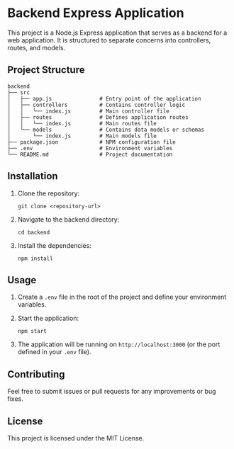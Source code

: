 # Backend Express Application

This project is a Node.js Express application that serves as a backend for a web application. It is structured to separate concerns into controllers, routes, and models.

## Project Structure

```
backend
├── src
│   ├── app.js               # Entry point of the application
│   ├── controllers          # Contains controller logic
│   │   └── index.js         # Main controller file
│   ├── routes               # Defines application routes
│   │   └── index.js         # Main routes file
│   └── models               # Contains data models or schemas
│       └── index.js         # Main models file
├── package.json             # NPM configuration file
├── .env                     # Environment variables
└── README.md                # Project documentation
```

## Installation

1. Clone the repository:
   ```
   git clone <repository-url>
   ```

2. Navigate to the backend directory:
   ```
   cd backend
   ```

3. Install the dependencies:
   ```
   npm install
   ```

## Usage

1. Create a `.env` file in the root of the project and define your environment variables.

2. Start the application:
   ```
   npm start
   ```

3. The application will be running on `http://localhost:3000` (or the port defined in your `.env` file).

## Contributing

Feel free to submit issues or pull requests for any improvements or bug fixes. 

## License

This project is licensed under the MIT License.